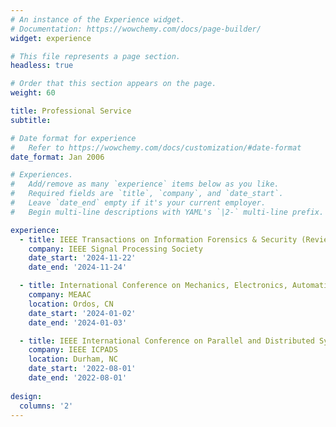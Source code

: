 ```yaml
---
# An instance of the Experience widget.
# Documentation: https://wowchemy.com/docs/page-builder/
widget: experience

# This file represents a page section.
headless: true

# Order that this section appears on the page.
weight: 60

title: Professional Service
subtitle:

# Date format for experience
#   Refer to https://wowchemy.com/docs/customization/#date-format
date_format: Jan 2006

# Experiences.
#   Add/remove as many `experience` items below as you like.
#   Required fields are `title`, `company`, and `date_start`.
#   Leave `date_end` empty if it's your current employer.
#   Begin multi-line descriptions with YAML's `|2-` multi-line prefix.

experience:
  - title: IEEE Transactions on Information Forensics & Security (Reviewer)
    company: IEEE Signal Processing Society
    date_start: '2024-11-22'
    date_end: '2024-11-24'

  - title: International Conference on Mechanics, Electronics, Automation and Automatic Control (MEAAC'24, Reviewer)
    company: MEAAC
    location: Ordos, CN
    date_start: '2024-01-02'
    date_end: '2024-01-03'

  - title: IEEE International Conference on Parallel and Distributed Systems (ICPADS, TPC member for Wireless Sensing & Mobile Computing Track 2022)
    company: IEEE ICPADS
    location: Durham, NC
    date_start: '2022-08-01'
    date_end: '2022-08-01'
    
design:
  columns: '2'
---
```


